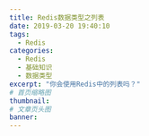 ```yaml
---
title: Redis数据类型之列表
date: 2019-03-20 19:40:10
tags:
  - Redis
categories:
  - Redis
  - 基础知识
  - 数据类型
excerpt: "你会使用Redis中的列表吗？"
# 首页缩略图
thumbnail:
# 文章页头图
banner:
---
```

